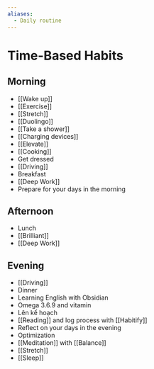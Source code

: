 ```yaml
---
aliases:
  - Daily routine
---
```

# Time-Based Habits

## Morning

- [[Wake up]]
- [[Exercise]]
- [[Stretch]]
- [[Duolingo]]
- [[Take a shower]]
- [[Charging devices]]
- [[Elevate]]
- [[Cooking]]
- Get dressed
- [[Driving]]
- Breakfast
- [[Deep Work]]
- Prepare for your days in the morning

## Afternoon

- Lunch
- [[Brilliant]]
- [[Deep Work]]

## Evening

- [[Driving]]
- Dinner
- Learning English with Obsidian
- Omega 3.6.9 and vitamin
- Lên kế hoạch
- [[Reading]] and log process with [[Habitify]]
- Reflect on your days in the evening
- Optimization
- [[Meditation]] with [[Balance]]
- [[Stretch]]
- [[Sleep]]